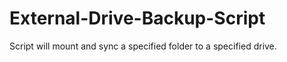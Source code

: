 External-Drive-Backup-Script
============================

Script will mount and sync a specified folder to a specified drive. 